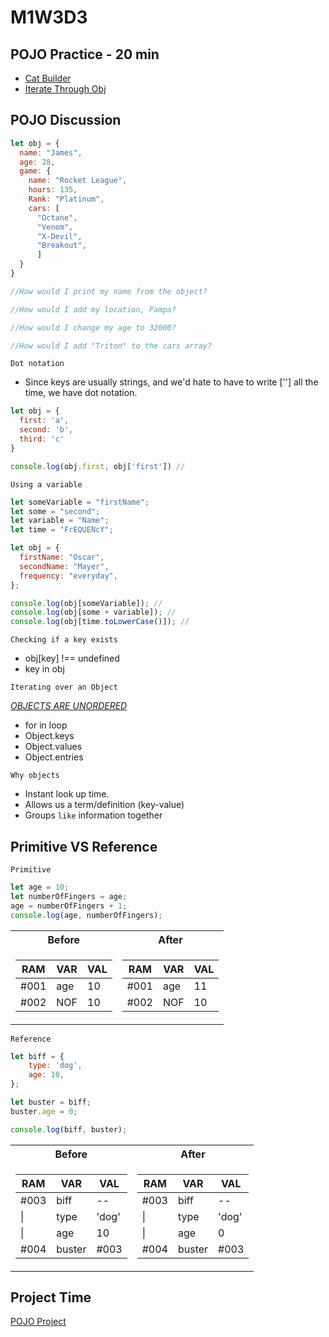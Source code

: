 <!-- markdownlint-disable MD033 -->
# M1W3D3

## POJO Practice - 20 min

- [Cat Builder]
- [Iterate Through Obj]

## POJO Discussion

```js
let obj = {
  name: "James",
  age: 28,
  game: {
    name: "Rocket League",
    hours: 135,
    Rank: "Platinum",
    cars: [
      "Octane", 
      "Venom", 
      "X-Devil",
      "Breakout",
      ] 
  }
}

//How would I print my name from the object?

//How would I add my location, Pampa?

//How would I change my age to 32000?

//How would I add "Triton" to the cars array?
```

`Dot notation`

- Since keys are usually strings, and we'd hate to have to write [''] all the time, we have dot notation.

```js
let obj = {
  first: 'a',
  second: 'b',
  third: 'c'
}

console.log(obj.first, obj['first']) //
```

`Using a variable`

```js
let someVariable = "firstName";
let some = "second";
let variable = "Name";
let time = "FrEQUENcY";

let obj = {
  firstName: "Oscar",
  secondName: "Mayer",
  frequency: "everyday",
};

console.log(obj[someVariable]); // 
console.log(obj[some + variable]); // 
console.log(obj[time.toLowerCase()]); //
```

`Checking if a key exists`

- obj[key] !== undefined
- key in obj

`Iterating over an Object`

[*OBJECTS ARE UNORDERED*]

- for in loop
- Object.keys
- Object.values
- Object.entries

`Why objects`

- Instant look up time.
- Allows us a term/definition (key-value)
- Groups `like` information together

## Primitive VS Reference

`Primitive`

  ```js
  let age = 10;
  let numberOfFingers = age;
  age = numberOfFingers + 1;
  console.log(age, numberOfFingers);
  ```

<table>
<tr><th>Before</th><th>After</th></tr>
<tr><td>

|RAM|VAR|VAL|
|--|--|--|
|#001|age|10|
|#002|NOF|10|

</td><td>

|RAM|VAR|VAL|
|--|--|--|
|#001|age|11|
|#002|NOF|10|

</td></tr> </table>

`Reference`

  ```js
  let biff = {
      type: 'dog',
      age: 10,
  };

  let buster = biff;
  buster.age = 0;

  console.log(biff, buster);
  ```

  <table>
<tr><th>Before</th><th>After</th></tr>
<tr><td>

|RAM|VAR|VAL|
|--|--|--|
|#003|biff|--|
|\||type|'dog'|
|\||age|10
|#004|buster|#003|

</td><td>

|RAM|VAR|VAL|
|--|--|--|
|#003|biff|--|
|\||type|'dog'|
|\||age|0
|#004|buster|#003|

</td></tr> </table>

## Project Time

[POJO Project]

[Cat Builder]: https://open.appacademy.io/learn/js-py---pt-sept-2021-online/week-3---node--pair-programming--pojos--adv--arrays/cat-builder
[Iterate Through Obj]: https://open.appacademy.io/learn/js-py---pt-sept-2021-online/week-3---node--pair-programming--pojos--adv--arrays/iterate-through-obj
[POJO Project]: https://open.appacademy.io/learn/js-py---pt-sept-2021-online/week-3---node--pair-programming--pojos--adv--arrays/pojo-project-part-1
[*OBJECTS ARE UNORDERED*]: https://2ality.com/2015/10/property-traversal-order-es6.html